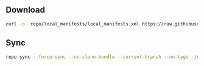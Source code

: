 ## Download
```bash
curl -o .repo/local_manifests/local_manifests.xml https://raw.githubusercontent.com/RT1648/local_manifest-fleuross/main/fleur.xml --create-dirs
```
## Sync
```bash
repo sync --force-sync --no-clone-bundle --current-branch --no-tags -j$(nproc --all)
```

